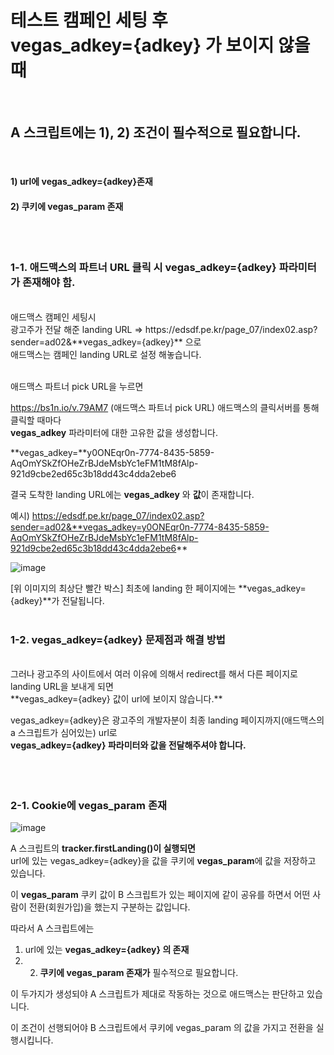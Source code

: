 # 테스트 캠페인 세팅 후 <br> vegas_adkey={adkey} 가 보이지 않을 때
<br>

## A 스크립트에는 1), 2) 조건이 필수적으로 필요합니다.
<br>

#### 1) url에  vegas_adkey={adkey}존재 
#### 2) 쿠키에 vegas_param 존재 
<br><br>


### 1-1. 애드맥스의 파트너 URL 클릭 시 vegas_adkey={adkey} 파라미터가 존재해야 함.
<br>
애드맥스 캠페인 세팅시 <br>
광고주가 전달 해준 landing URL => https://edsdf.pe.kr/page_07/index02.asp?sender=ad02&**vegas_adkey={adkey}** 으로 <br>
애드맥스는 캠페인   landing URL로 설정 해놓습니다.
<br><br>
 

애드맥스 파트너 pick URL을 누르면<br>

https://bs1n.io/v.79AM7 (애드맥스 파트너 pick URL) 애드맥스의 클릭서버를 통해 클릭할 때마다<br>
**vegas_adkey** 파라미터에 대한 고유한 값을 생성합니다.

**vegas_adkey=**y0ONEqr0n-7774-8435-5859-AqOmYSkZfOHeZrBJdeMsbYc1eFM1tM8fAlp-921d9cbe2ed65c3b18dd43c4dda2ebe6

 

결국 도착한  landing URL에는 **vegas_adkey** 와 **값**이 존재합니다.

예시) https://edsdf.pe.kr/page_07/index02.asp?sender=ad02&**vegas_adkey=y0ONEqr0n-7774-8435-5859-AqOmYSkZfOHeZrBJdeMsbYc1eFM1tM8fAlp-921d9cbe2ed65c3b18dd43c4dda2ebe6**

![image](https://user-images.githubusercontent.com/87693595/126424590-e02e7506-2d7f-4f8b-b83a-4c392490d3bd.png)


 

[위 이미지의 최상단 빨간 박스] 최초에 landing 한 페이지에는 **vegas_adkey={adkey}**가 전달됩니다. 
<br><br>

### 1-2. vegas_adkey={adkey} 문제점과 해결 방법 
<br>
그러나 광고주의 사이트에서 여러 이유에 의해서 redirect를 해서 다른 페이지로 landing URL을 보내게 되면 <br>
**vegas_adkey={adkey} 값이 url에 보이지 않습니다.**

 vegas_adkey={adkey}은 광고주의 개발자분이 최종 landing 페이지까지(애드맥스의 a 스크립트가 심어있는) url로<br>
 **vegas_adkey={adkey} 파라미터와 값을 전달해주셔야 합니다.**
<br><br><br><br>
 
 
 
 
 
### 2-1. Cookie에 vegas_param 존재
![image](https://user-images.githubusercontent.com/87693595/126424676-27ca0af0-f54f-41ac-9d72-5b2893754d91.png)

A 스크립트의 **tracker.firstLanding()이 실행되면** <br>
url에 있는 vegas_adkey={adkey}을 값을 쿠키에 **vegas_param**에 값을 저장하고 있습니다.

이 **vegas_param** 쿠키 값이 B 스크립트가 있는 페이지에 같이 공유를 하면서 어떤 사람이 전환(회원가입)을 했는지 구분하는 값입니다. 

따라서 A 스크립트에는 <br>
1) url에 있는 **vegas_adkey={adkey} 의 존재** <br>
2) 2) **쿠키에 vegas_param 존재가** 필수적으로 필요합니다.

 

이 두가지가 생성되야 A 스크립트가 제대로 작동하는 것으로 애드맥스는 판단하고 있습니다.

이 조건이 선행되어야 B 스크립트에서 쿠키에 vegas_param 의 값을 가지고 전환을 실행시킵니다.
<br><br><br><br>
